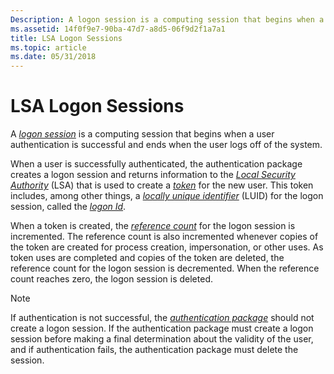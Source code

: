 ```yaml
---
Description: A logon session is a computing session that begins when a user authentication is successful and ends when the user logs off of the system.
ms.assetid: 14f0f9e7-90ba-47d7-a8d5-06f9d2f1a7a1
title: LSA Logon Sessions
ms.topic: article
ms.date: 05/31/2018
---
```


# LSA Logon Sessions

A [*logon session*](https://msdn.microsoft.com/library/ms721592(v=VS.85).aspx) is a computing session that begins when a user authentication is successful and ends when the user logs off of the system.

When a user is successfully authenticated, the authentication package creates a logon session and returns information to the [*Local Security Authority*](https://msdn.microsoft.com/library/ms721592(v=VS.85).aspx) (LSA) that is used to create a [*token*](https://msdn.microsoft.com/library/ms721627(v=VS.85).aspx) for the new user. This token includes, among other things, a [*locally unique identifier*](https://msdn.microsoft.com/library/ms721592(v=VS.85).aspx) (LUID) for the logon session, called the [*logon Id*](https://msdn.microsoft.com/library/ms721592(v=VS.85).aspx).

When a token is created, the [*reference count*](https://msdn.microsoft.com/library/ms721604(v=VS.85).aspx) for the logon session is incremented. The reference count is also incremented whenever copies of the token are created for process creation, impersonation, or other uses. As token uses are completed and copies of the token are deleted, the reference count for the logon session is decremented. When the reference count reaches zero, the logon session is deleted.

> [!Note]  
> If authentication is not successful, the [*authentication package*](https://msdn.microsoft.com/library/ms721532(v=VS.85).aspx) should not create a logon session. If the authentication package must create a logon session before making a final determination about the validity of the user, and if authentication fails, the authentication package must delete the session.

 

 

 



